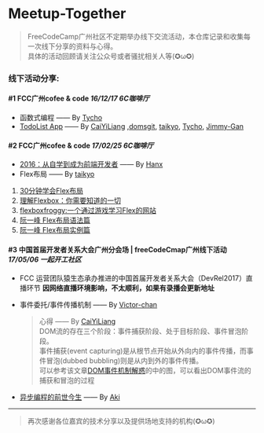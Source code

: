 # Meetup-Together

> FreeCodeCamp广州社区不定期举办线下交流活动，本仓库记录和收集每一次线下分享的资料与心得。<br>
> 具体的活动回顾请关注公众号或者骚扰相关人等(✪ω✪)

### 线下活动分享:

#### #1 FCC广州cofee & code   _16/12/17  6C咖啡厅_
- 函数式编程   —— By [Tycho](https://github.com/tycho01)
- [TodoList App](https://github.com/FreeCodeCamp-Guangzhou/Project-Together)  —— By [CaiYiLiang](https://github.com/CaiYiLiang) ,[domsgit](https://github.com/domsgit), [taikyo](https://github.com/taikyo), [Tycho](https://github.com/tycho01), [Jimmy-Gan](https://github.com/Jimmy-Gan)

#### #2 FCC广州cofee & code  _17/02/25 6C咖啡厅_
- [2016：从自学到成为前端开发者](http://www.jianshu.com/p/fc2a0590bd13) —— By [Hanx](https://github.com/Samhanx)
- Flex布局 —— By [taikyo](https://github.com/taikyo)

 1. [30分钟学会Flex布局](https://zhuanlan.zhihu.com/p/25303493)
 2. [理解Flexbox：你需要知道的一切](https://www.w3cplus.com/css3/understanding-flexbox-everything-you-need-to-know.html?from=groupmessage&isappinstalled=0)
 3. [flexboxfroggy:一个通过游戏学习Flex的网站](http://flexboxfroggy.com/#zh-cn)
 4. [阮一峰 Flex布局语法篇](http://www.ruanyifeng.com/blog/2015/07/flex-grammar.html)
 5. [阮一峰 Flex布局实例篇](http://www.ruanyifeng.com/blog/2015/07/flex-examples.html)

#### #3 中国首届开发者关系大会广州分会场 | freeCodeCmap广州线下活动  _17/05/06 一起开工社区_ 
- FCC 运营团队猿生态承办推进的中国首届开发者关系大会（DevRel2017）直播环节 **因网络直播环境影响，不太顺利，如果有录播会更新地址**
- 事件委托/事件传播机制 —— By [Victor-chan](https://github.com/Victor-ChanX/)

  >心得 —— By [CaiYiLiang](https://github.com/CaiYiLiang) <br> DOM流的存在三个阶段：事件捕获阶段、处于目标阶段、事件冒泡阶段。<br>
  >事件捕获(event capturing)是从根节点开始从外向内的事件传播，而事件冒泡(dubbed  bubbling)则是从内到外的事件传播。<br>
  >可以参考该文章[DOM事件机制解惑](http://coderlt.coding.me/2016/11/22/js-event/)的中的图，可以看出DOM事件流的捕获和冒泡的过程
- [异步编程的前世今生](https://github.com/Akiq2016/asyn-programming-with-JavaScript) —— By [Aki](https://github.com/Akiq2016)<br>


---
> 再次感谢各位嘉宾的技术分享以及提供场地支持的机构(✪ω✪)
